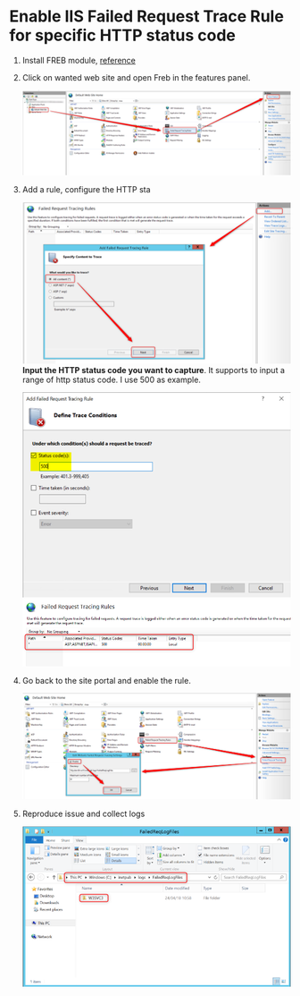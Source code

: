# Enable IIS Failed Request Trace Rule for specific HTTP status code

1. Install FREB module, [reference](https://learn.microsoft.com/en-us/iis/configuration/system.webserver/tracing/)

1. Click on wanted web site and open Freb in the features panel.

    ![](/IIS/images/Freb1.png)

1. Add a rule, configure the HTTP sta

    ![](/IIS/images/Freb2.png)
**Input the HTTP status code you want to capture**. It supports to input a range of http status code. I use 500 as example.

    ![](/IIS/images/Freb7.png)
    ![](/IIS/images/Freb4.png)

1. Go back to the site portal and enable the rule.

    ![](/IIS/images/Freb5.png)

1. Reproduce issue and collect logs

    ![](/IIS/images/Freb6.png)
